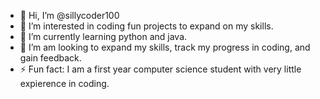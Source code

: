 - 👋 Hi, I’m @sillycoder100
- 👀 I’m interested in coding fun projects to expand on my skills.
- 🌱 I’m currently learning python and java.
- 💞️ I’m am looking to expand my skills, track my progress in coding, and gain feedback.
- ⚡ Fun fact: I am a first year computer science student with very little expierence in coding.

